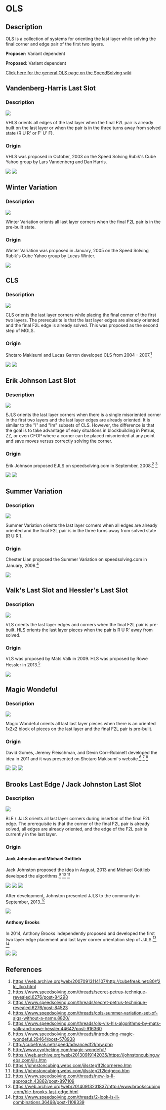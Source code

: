 # OLS

## Description

OLS is a collection of systems for orienting the last layer while solving the final corner and edge pair of the first two layers.

**Proposer:** Variant dependent

**Proposed:** Variant dependent

[Click here for the general OLS page on the SpeedSolving wiki](https://www.speedsolving.com/wiki/index.php/OLS)

## Vandenberg-Harris Last Slot

### Description

![](img/VHLS/VHLSTypes.png)

VHLS orients all edges of the last layer when the final F2L pair is already built on the last layer or when the pair is in the three turns away from solved state (R U R' or F' U' F).

### Origin

VHLS was proposed in October, 2003 on the Speed Solving Rubik's Cube Yahoo group by Lars Vandenberg and Dan Harris.

![](img/VHLS/VHLS1.png)
![](img/VHLS/VHLS2.png)

## Winter Variation

### Description

![](img/VHLS/WVType.png)

Winter Variation orients all last layer corners when the final F2L pair is in the pre-built state.

### Origin

Winter Variation was proposed in January, 2005 on the Speed Solving Rubik's Cube Yahoo group by Lucas Winter.

![](img/VHLS/WV.png)

## CLS

### Description

![](img/VHLS/CLSType.png)

CLS orients the last layer corners while placing the final corner of the first two layers. The prerequisite is that the last layer edges are already oriented and the final F2L edge is already solved. This was proposed as the second step of MGLS.

### Origin

Shotaro Makisumi and Lucas Garron developed CLS from 2004 - 2007.[<sup>1</sup>][1]

![](img/VHLS/CLS1.png)
![](img/VHLS/CLS2.png)

## Erik Johnson Last Slot

### Description

![](img/VHLS/EJLSType.png)

EJLS orients the last layer corners when there is a single misoriented corner in the first two layers and the last layer edges are already oriented. It is similar to the "I" and "Im" subsets of CLS. However, the difference is that the goal is to take advantage of easy situations in blockbuilding in Petrus, ZZ, or even CFOP where a corner can be placed misoriented at any point and save moves versus correctly solving the corner.

### Origin

Erik Johnson proposed EJLS on speedsolving.com in September, 2008.[<sup>2</sup>][2] [<sup>3</sup>][3]

![](img/VHLS/EJLS1.png)
![](img/VHLS/EJLS2.png)

## Summer Variation

### Description

![](img/VHLS/SVType.png)

Summer Variation orients the last layer corners when all edges are already oriented and the final F2L pair is in the three turns away from solved state (R U R').

### Origin

Chester Lian proposed the Summer Variation on speedsolving.com in January, 2009.[<sup>4</sup>][4]

![](img/VHLS/SV.png)

## Valk's Last Slot and Hessler's Last Slot

### Description

![](img/VHLS/SVType.png)

VLS orients the last layer edges and corners when the final F2L pair is pre-built. HLS orients the last layer pieces when the pair is R U R' away from solved.

### Origin

VLS was proposed by Mats Valk in 2009. HLS was proposed by Rowe Hessler in 2013.[<sup>5</sup>][5]

![](img/VHLS/VLS-HLS.png)

## Magic Wondeful

### Description

![](img/VHLS/MWType.png)

Magic Wondeful orients all last last layer pieces when there is an oriented 1x2x2 block of pieces on the last layer and the final F2L pair is pre-built.

### Origin

David Gomes, Jeremy Fleischman, and Devin Corr-Robinett developed the idea in 2011 and it was presented on Shotaro Makisumi's website.[<sup>6</sup>][6] [<sup>7</sup>][7] [<sup>8</sup>][8]

![](img/VHLS/MW1.png)
![](img/VHLS/MW2.png)
![](img/VHLS/MW3.png)

## Brooks Last Edge / Jack Johnston Last Slot

### Description

![](img/VHLS/BLE-JJLSType.png)

BLE / JJLS orients all last layer corners during insertion of the final F2L edge. The prerequisite is that the corner of the final F2L pair is already solved, all edges are already oriented, and the edge of the F2L pair is currently in the last layer.

### Origin

#### Jack Johnston and Michael Gottlieb

Jack Johnston proposed the idea in August, 2013 and Michael Gottlieb developed the algorithms.[<sup>9</sup>][9] [<sup>10</sup>][10] [<sup>11</sup>][11]

![](img/VHLS/BLE-JJLS1.png)
![](img/VHLS/BLE-JJLS2.png)
![](img/VHLS/BLE-JJLS3.png)

After development, Johnston presented JJLS to the community in September, 2013.[<sup>12</sup>][12]

![](img/VHLS/BLE-JJLS.png)

#### Anthony Brooks

In 2014, Anthony Brooks independently proposed and developed the first two layer edge placement and last layer corner orientation step of JJLS.[<sup>13</sup>][13] [<sup>14</sup>][14]

![](img/VHLS/BLE1.png)
![](img/VHLS/BLE2.png)

## References

1. https://web.archive.org/web/20070913114107/http://cubefreak.net:80/f2lc_llco.html
2. https://www.speedsolving.com/threads/secret-petrus-technique-revealed.6276/post-84298
3. https://www.speedsolving.com/threads/secret-petrus-technique-revealed.6276/post-84523
4. https://www.speedsolving.com/threads/cols-summer-variation-set-of-algs-without-a-name.8820/
5. https://www.speedsolving.com/threads/ols-vls-hls-algorithms-by-mats-valk-and-rowe-hessler.44642/post-916360
6. https://www.speedsolving.com/threads/introducing-magic-wondeful.29464/post-578938
7. http://cubefreak.net/speed/advancedf2l/mw.php
8. http://www.cyotheking.com/magic-wondeful/
9. https://web.archive.org/web/20130919142035/https://johnstoncubing.webs.com/jjls.htm
10. https://johnstoncubing.webs.com/jjlsstep1f2lcornereo.htm
11. https://johnstoncubing.webs.com/jjlsstep2f2ledgeco.htm
12. https://www.speedsolving.com/threads/new-ls-ll-approach.43862/post-897109
13. https://web.archive.org/web/20140913231837/http://www.brookscubing.com/ble-brooks-last-edge.html
14. https://www.speedsolving.com/threads/2-look-ls-ll-combinations.36468/post-1108339

[1]: https://web.archive.org/web/20070913114107/http://cubefreak.net:80/f2lc_llco.html
[2]: https://www.speedsolving.com/threads/secret-petrus-technique-revealed.6276/post-84298
[3]: https://www.speedsolving.com/threads/secret-petrus-technique-revealed.6276/post-84523
[4]: https://www.speedsolving.com/threads/cols-summer-variation-set-of-algs-without-a-name.8820/
[5]: https://www.speedsolving.com/threads/ols-vls-hls-algorithms-by-mats-valk-and-rowe-hessler.44642/post-916360
[6]: https://www.speedsolving.com/threads/introducing-magic-wondeful.29464/post-578938
[7]: http://cubefreak.net/speed/advancedf2l/mw.php
[8]: http://www.cyotheking.com/magic-wondeful/
[9]: https://web.archive.org/web/20130919142035/https://johnstoncubing.webs.com/jjls.htm
[10]: https://johnstoncubing.webs.com/jjlsstep1f2lcornereo.htm
[11]: https://johnstoncubing.webs.com/jjlsstep2f2ledgeco.htm
[12]: https://www.speedsolving.com/threads/new-ls-ll-approach.43862/post-897109
[13]: https://web.archive.org/web/20140913231837/http://www.brookscubing.com/ble-brooks-last-edge.html
[14]: https://www.speedsolving.com/threads/2-look-ls-ll-combinations.36468/post-1108339